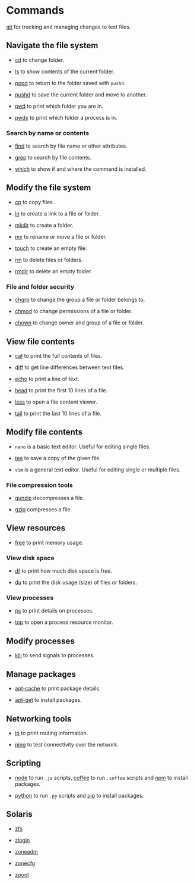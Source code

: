 # Commands

[git](./git/) for tracking and managing changes to text files.


## Navigate the file system

- [cd](./cd/) to change folder.

- [ls](./ls/) to show contents of the current folder.

- [popd](./popd/) to return to the folder saved with `pushd`.

- [pushd](./pushd/) to save the current folder and move to another.

- [pwd](./pwd/) to print which folder you are in.

- [pwdx](./pwdx/) to print which folder a process is in.


### Search by name or contents

- [find](./find/) to search by file name or other attributes.

- [grep](./grep/) to search by file contents.

- [which](./which/) to show if and where the command is installed.


## Modify the file system

- [cp](./cp/) to copy files.

- [ln](./ln/) to create a link to a file or folder.

- [mkdir](./mkdir/) to create a folder.

- [mv](./mv/) to rename or move a file or folder.

- [touch](./touch/) to create an empty file.

- [rm](./rm/) to delete files or folders.

- [rmdir](./rmdir/) to delete an empty folder.


### File and folder security

- [chgrp](./chgrp/) to change the group a file or folder belongs to.

- [chmod](./chmod/) to change permissions of a file or folder.

- [chown](./chown/) to change owner and group of a file or folder.


## View file contents

- [cat](./cat/) to print the full contents of files.

- [diff](./diff/) to get line differences between text files.

- [echo](./echo/) to print a line of text.

- [head](./head/) to print the first 10 lines of a file.

- [less](./less/) to open a file content viewer.

- [tail](./tail/) to print the last 10 lines of a file.


## Modify file contents

- `nano` is a basic text editor.
  Useful for editing single files.

- [tee](./tee/) to save a copy of the given file.

- `vim` is a general text editor.
  Useful for editing single or multiple files.


### File compression tools

- [gunzip](./gunzip/) decompresses a file.

- [gzip](./gzip/) compresses a file.


## View resources

- [free](./free/) to print memory usage.


### View disk space

- [df](./df/) to print how much disk space is free.

- [du](./du/) to print the disk usage (size) of files or folders.


### View processes

- [ps](./ps/) to print details on processes.

- [top](./top/) to open a process resource monitor.


## Modify processes

- [kill](./kill/) to send signals to processes.


## Manage packages

- [apt-cache](./apt-cache/) to print package details.

- [apt-get](./apt-get/) to install packages.


## Networking tools

- [ip](./ip/) to print routing information.

- [ping](./ping/) to test connectivity over the network.


## Scripting

- [node](./node/) to run `.js` scripts,
  [coffee](./coffee/) to run `.coffee` scripts and
  [npm](./npm/) to install packages.

- [python](./python/) to run `.py` scripts and
  [pip](./pip/) to install packages.


## Solaris

- [zfs](./zfs/)

- [zlogin](./zlogin/)

- [zoneadm](./zoneadm/)

- [zonecfg](./zonecfg/)

- [zpool](./zpool/)
